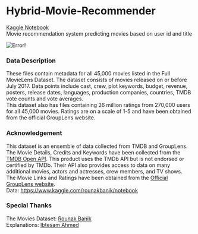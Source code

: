 # Hybrid-Movie-Recommender
[Kaggle Notebook](https://www.kaggle.com/ushashwat/hybrid-movie-recommender) </br>
Movie recommendation system predicting movies based on user id and title </br>


![Error!](https://github.com/ushashwat/Hybrid-Movie-Recommender/blob/master/recommendation_list.jpg) </br>


### Data Description
These files contain metadata for all 45,000 movies listed in the Full MovieLens Dataset. The dataset consists of movies released on or before July 2017. Data points include cast, crew, plot keywords, budget, revenue, posters, release dates, languages, production companies, countries, TMDB vote counts and vote averages. </br>
This dataset also has files containing 26 million ratings from 270,000 users for all 45,000 movies. Ratings are on a scale of 1-5 and have been obtained from the official GroupLens website.


### Acknowledgement
This dataset is an ensemble of data collected from TMDB and GroupLens. </br>
The Movie Details, Credits and Keywords have been collected from the [TMDB Open API](https://www.themoviedb.org/documentation/api). This product uses the TMDb API but is not endorsed or certified by TMDb. Their API also provides access to data on many additional movies, actors and actresses, crew members, and TV shows. </br>
The Movie Links and Ratings have been obtained from the [Official GroupLens website](https://grouplens.org/datasets/movielens/latest/). </br>
Data: https://www.kaggle.com/rounakbanik/notebook </br>


### Special Thanks
The Movies Dataset: [Rounak Banik](https://www.kaggle.com/rounakbanik) </br>
Explanations: [Ibtesam Ahmed](https://www.kaggle.com/ibtesama) </br>
